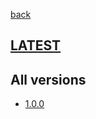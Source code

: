 [back](index)
## [LATEST](ver/1.0.0/openapi-static.html)
## All versions
* [1.0.0](ver/1.0.0/openapi-static.html)
